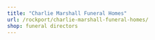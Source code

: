 ```yaml
---
title: "Charlie Marshall Funeral Homes"
url: /rockport/charlie-marshall-funeral-homes/
shop: funeral directors
---
```

